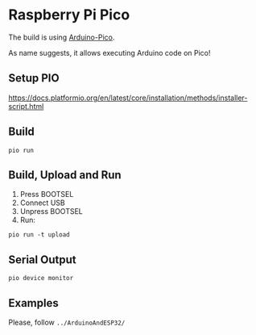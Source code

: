 # Raspberry Pi Pico
The build is using [Arduino-Pico](https://arduino-pico.readthedocs.io/en/latest/).

As name suggests, it allows executing Arduino code on Pico!

## Setup PIO
https://docs.platformio.org/en/latest/core/installation/methods/installer-script.html

## Build
```
pio run
```

## Build, Upload and Run
1. Press BOOTSEL
2. Connect USB
3. Unpress BOOTSEL
4. Run:
```
pio run -t upload
```

## Serial Output
```
pio device monitor
```

## Examples
Please, follow `../ArduinoAndESP32/`
